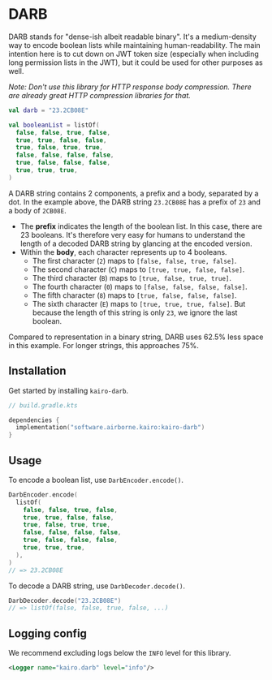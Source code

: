 # DARB

DARB stands for "dense-ish albeit readable binary".
It's a medium-density way to encode boolean lists
while maintaining human-readability.
The main intention here is to cut down on JWT token size
(especially when including long permission lists in the JWT),
but it could be used for other purposes as well.

_Note: Don't use this library for HTTP response body compression.
There are already great HTTP compression libraries for that._

```kotlin
val darb = "23.2CB08E"

val booleanList = listOf(
  false, false, true, false,
  true, true, false, false,
  true, false, true, true,
  false, false, false, false,
  true, false, false, false,
  true, true, true,
)
```

A DARB string contains 2 components, a prefix and a body, separated by a dot.
In the example above, the DARB string `23.2CB08E` has a prefix of `23` and a body of `2CB08E`.

- The **prefix** indicates the length of the boolean list.
  In this case, there are 23 booleans.
  It's therefore very easy for humans to understand the length of a decoded DARB string by glancing at the encoded version.
- Within the **body**, each character represents up to 4 booleans.
  - The first character (`2`) maps to `[false, false, true, false]`.
  - The second character (`C`) maps to `[true, true, false, false]`.
  - The third character (`B`) maps to `[true, false, true, true]`.
  - The fourth character (`0`) maps to `[false, false, false, false]`.
  - The fifth character (`8`) maps to `[true, false, false, false]`.
  - The sixth character (`E`) maps to `[true, true, true, false]`.
    But because the length of this string is only `23`, we ignore the last boolean.

Compared to representation in a binary string, DARB uses 62.5% less space in this example.
For longer strings, this approaches 75%.

## Installation

Get started by installing `kairo-darb`.

```kotlin
// build.gradle.kts

dependencies {
  implementation("software.airborne.kairo:kairo-darb")
}
```

## Usage

To encode a boolean list, use `DarbEncoder.encode()`.

```kotlin
DarbEncoder.encode(
  listOf(
    false, false, true, false,
    true, true, false, false,
    true, false, true, true,
    false, false, false, false,
    true, false, false, false,
    true, true, true,
  ),
)
// => 23.2CB08E
```

To decode a DARB string, use `DarbDecoder.decode()`.

```kotlin
DarbDecoder.decode("23.2CB08E")
// => listOf(false, false, true, false, ...)
```

## Logging config

We recommend excluding logs below the `INFO` level for this library.

```xml
<Logger name="kairo.darb" level="info"/>
```

